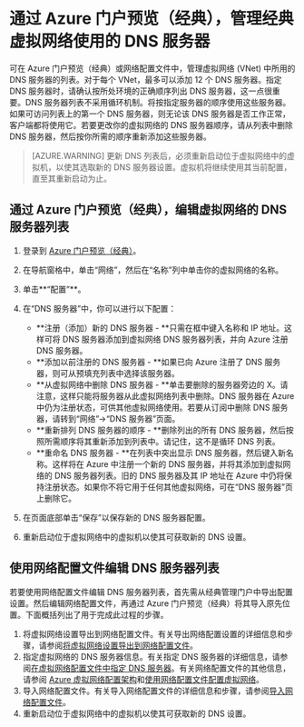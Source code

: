<properties
    pageTitle="管理经典虚拟网络所用的 DNS 服务器 - Azure 门户预览（经典）| Azure"
    description="了解如何使用 Azure 门户预览（经典）添加和删除经典虚拟网络中的 DNS 服务器。"
    services="virtual-network"
    documentationcenter="na"
    author="jimdial"
    manager="timlt"
    editor="tysonn" />
<tags
    ms.assetid="b582be7d-dc78-4cfe-a766-185bd7e5dc68"
    ms.service="virtual-network"
    ms.devlang="na"
    ms.topic="article"
    ms.tgt_pltfrm="na"
    ms.workload="infrastructure-services"
    ms.date="03/15/2016"
    wacn.date="03/31/2017"
    ms.author="jdial"
    ms.custom="H1Hack27Feb2017" />  


# 通过 Azure 门户预览（经典），管理经典虚拟网络使用的 DNS 服务器

可在 Azure 门户预览（经典）或网络配置文件中，管理虚拟网络 (VNet) 中所用的 DNS 服务器的列表。对于每个 VNet，最多可以添加 12 个 DNS 服务器。指定 DNS 服务器时，请确认按所处环境的正确顺序列出 DNS 服务器，这一点很重要。DNS 服务器列表不采用循环机制。将按指定服务器的顺序使用这些服务器。如果可访问列表上的第一个 DNS 服务器，则无论该 DNS 服务器是否工作正常，客户端都将使用它。若要更改你的虚拟网络的 DNS 服务器顺序，请从列表中删除 DNS 服务器，然后按你所需的顺序重新添加这些服务器。

> [AZURE.WARNING]
更新 DNS 列表后，必须重新启动位于虚拟网络中的虚拟机，以使其选取新的 DNS 服务器设置。虚拟机将继续使用其当前配置，直至其重新启动为止。
> 
> 

## 通过 Azure 门户预览（经典），编辑虚拟网络的 DNS 服务器列表
1. 登录到 [Azure 门户预览（经典）](https://manage.windowsazure.cn)。
2. 在导航窗格中，单击“网络”，然后在“名称”列中单击你的虚拟网络的名称。
3. 单击**“配置”**。
4. 在“DNS 服务器”中，你可以进行以下配置：
   
    * **注册（添加）新的 DNS 服务器 - **只需在框中键入名称和 IP 地址。这样可将 DNS 服务器添加到虚拟网络 DNS 服务器列表，并向 Azure 注册 DNS 服务器。
    * **添加以前注册的 DNS 服务器 - **如果已向 Azure 注册了 DNS 服务器，则可从预填充列表中选择该服务器。
    * **从虚拟网络中删除 DNS 服务器 - **单击要删除的服务器旁边的 X。请注意，这样只能将服务器从此虚拟网络列表中删除。DNS 服务器在 Azure 中仍为注册状态，可供其他虚拟网络使用。若要从订阅中删除 DNS 服务器，请转到“网络”->“DNS 服务器”页面。
    * **重新排列 DNS 服务器的顺序 - **删除列出的所有 DNS 服务器，然后按照所需顺序将其重新添加到列表中。请记住，这不是循环 DNS 列表。
    * **重命名 DNS 服务器 - **在列表中突出显示 DNS 服务器，然后键入新名称。这样将在 Azure 中注册一个新的 DNS 服务器，并将其添加到虚拟网络的 DNS 服务器列表。旧的 DNS 服务器及其 IP 地址在 Azure 中仍将保持注册状态。如果你不将它用于任何其他虚拟网络，可在“DNS 服务器”页上删除它。
5. 在页面底部单击“保存”以保存新的 DNS 服务器配置。
6. 重新启动位于虚拟网络中的虚拟机以使其可获取新的 DNS 设置。

## 使用网络配置文件编辑 DNS 服务器列表
若要使用网络配置文件编辑 DNS 服务器列表，首先需从经典管理门户中导出配置设置。然后编辑网络配置文件，再通过 Azure 门户预览（经典）将其导入原先位置。下面概括列出了用于完成此过程的步骤。

1. 将虚拟网络设置导出到网络配置文件。有关导出网络配置设置的详细信息和步骤，请参阅[将虚拟网络设置导出到网络配置文件](/documentation/articles/virtual-networks-using-network-configuration-file/)。
2. 指定虚拟网络的 DNS 服务器信息。有关指定 DNS 服务器的详细信息，请参阅[在虚拟网络配置文件中指定 DNS 服务器](/documentation/articles/virtual-networks-specifying-a-dns-settings-in-a-virtual-network-configuration-file/)。有关网络配置文件的其他信息，请参阅 [Azure 虚拟网络配置架构](https://msdn.microsoft.com/zh-cn/library/azure/jj157100.aspx)和[使用网络配置文件配置虚拟网络](/documentation/articles/virtual-networks-using-network-configuration-file/)。
3. 导入网络配置文件。有关导入网络配置文件的详细信息和步骤，请参阅[导入网络配置文件](/documentation/articles/virtual-networks-using-network-configuration-file/)。
4. 重新启动位于虚拟网络中的虚拟机以使其可获取新的 DNS 设置。

<!---HONumber=Mooncake_0327_2017-->
<!--Update_Description: wording update-->